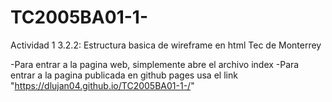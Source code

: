 # TC2005BA01-1-
Actividad 1 3.2.2: Estructura basica de wireframe en html Tec de Monterrey

-Para entrar a la pagina web, simplemente abre el archivo index 
-Para entrar a la pagina publicada en github pages usa el link "https://dlujan04.github.io/TC2005BA01-1-/"
